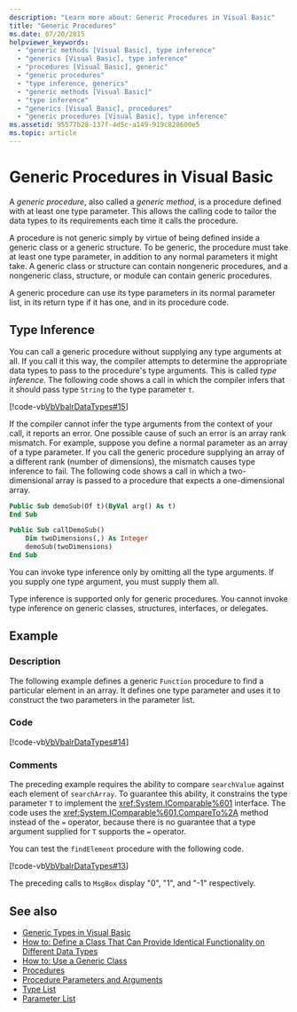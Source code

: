 ```yaml
---
description: "Learn more about: Generic Procedures in Visual Basic"
title: "Generic Procedures"
ms.date: 07/20/2015
helpviewer_keywords: 
  - "generic methods [Visual Basic], type inference"
  - "generics [Visual Basic], type inference"
  - "procedures [Visual Basic], generic"
  - "generic procedures"
  - "type inference, generics"
  - "generic methods [Visual Basic]"
  - "type inference"
  - "generics [Visual Basic], procedures"
  - "generic procedures [Visual Basic], type inference"
ms.assetid: 95577b28-137f-4d5c-a149-919c828600e5
ms.topic: article
---
```

# Generic Procedures in Visual Basic

A *generic procedure*, also called a *generic method*, is a procedure defined with at least one type parameter. This allows the calling code to tailor the data types to its requirements each time it calls the procedure.  
  
 A procedure is not generic simply by virtue of being defined inside a generic class or a generic structure. To be generic, the procedure must take at least one type parameter, in addition to any normal parameters it might take. A generic class or structure can contain nongeneric procedures, and a nongeneric class, structure, or module can contain generic procedures.  
  
 A generic procedure can use its type parameters in its normal parameter list, in its return type if it has one, and in its procedure code.  
  
## Type Inference  

 You can call a generic procedure without supplying any type arguments at all. If you call it this way, the compiler attempts to determine the appropriate data types to pass to the procedure's type arguments. This is called *type inference*. The following code shows a call in which the compiler infers that it should pass type `String` to the type parameter `t`.  
  
 [!code-vb[VbVbalrDataTypes#15](~/samples/snippets/visualbasic/VS_Snippets_VBCSharp/VbVbalrDataTypes/VB/Class1.vb#15)]  
  
 If the compiler cannot infer the type arguments from the context of your call, it reports an error. One possible cause of such an error is an array rank mismatch. For example, suppose you define a normal parameter as an array of a type parameter. If you call the generic procedure supplying an array of a different rank (number of dimensions), the mismatch causes type inference to fail. The following code shows a call in which a two-dimensional array is passed to a procedure that expects a one-dimensional array.  
  
```vb  
Public Sub demoSub(Of t)(ByVal arg() As t)
End Sub

Public Sub callDemoSub()
    Dim twoDimensions(,) As Integer
    demoSub(twoDimensions)
End Sub
```
  
 You can invoke type inference only by omitting all the type arguments. If you supply one type argument, you must supply them all.  
  
 Type inference is supported only for generic procedures. You cannot invoke type inference on generic classes, structures, interfaces, or delegates.  
  
## Example  
  
### Description  

 The following example defines a generic `Function` procedure to find a particular element in an array. It defines one type parameter and uses it to construct the two parameters in the parameter list.  
  
### Code  

 [!code-vb[VbVbalrDataTypes#14](~/samples/snippets/visualbasic/VS_Snippets_VBCSharp/VbVbalrDataTypes/VB/Class1.vb#14)]  
  
### Comments  

 The preceding example requires the ability to compare `searchValue` against each element of `searchArray`. To guarantee this ability, it constrains the type parameter `T` to implement the <xref:System.IComparable%601> interface. The code uses the <xref:System.IComparable%601.CompareTo%2A> method instead of the `=` operator, because there is no guarantee that a type argument supplied for `T` supports the `=` operator.  
  
 You can test the `findElement` procedure with the following code.  
  
 [!code-vb[VbVbalrDataTypes#13](~/samples/snippets/visualbasic/VS_Snippets_VBCSharp/VbVbalrDataTypes/VB/Class1.vb#13)]  
  
 The preceding calls to `MsgBox` display "0", "1", and "-1" respectively.  
  
## See also

- [Generic Types in Visual Basic](generic-types.md)
- [How to: Define a Class That Can Provide Identical Functionality on Different Data Types](how-to-define-a-class-that-can-provide-identical-functionality.md)
- [How to: Use a Generic Class](how-to-use-a-generic-class.md)
- [Procedures](../procedures/index.md)
- [Procedure Parameters and Arguments](../procedures/procedure-parameters-and-arguments.md)
- [Type List](../../../language-reference/statements/type-list.md)
- [Parameter List](../../../language-reference/statements/parameter-list.md)

